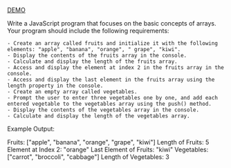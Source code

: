 [DEMO](https://users.metropolia.fi/~nikomeh/WebSoftwareDevelopment/WEEK_1/JavaScript/Recap2/Assignment_1/)

Write a JavaScript program that focuses on the basic concepts of arrays. Your program should include the following requirements:

    - Create an array called fruits and initialize it with the following elements: "apple", "banana", "orange", " grape", "kiwi".
    - Display the contents of the fruits array in the console.
    - Calculate and display the length of the fruits array.
    - Access and display the element at index 2 in the fruits array in the console.
    - Access and display the last element in the fruits array using the length property in the console.
    - Create an empty array called vegetables.
    - Prompt the user to enter three vegetables one by one, and add each entered vegetable to the vegetables array using the push() method.
    - Display the contents of the vegetables array in the console.
    - Calculate and display the length of the vegetables array.


Example Output:

Fruits: ["apple", "banana", "orange", "grape", "kiwi"]
Length of Fruits: 5
Element at Index 2: "orange"
Last Element of Fruits: "kiwi"
Vegetables: ["carrot", "broccoli", "cabbage"]
Length of Vegetables: 3
